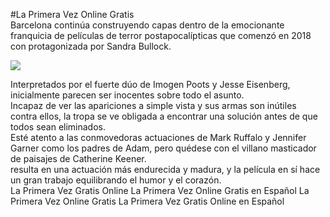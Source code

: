 #La Primera Vez Online Gratis  
 Barcelona continúa construyendo capas dentro de la emocionante franquicia de películas de terror postapocalípticas que comenzó en 2018 con  protagonizada por Sandra Bullock.  
  
[![](https://i.imgur.com/qSNzIqt.png)](https://movie.rssnews.media/lAkNybd.php)  
  
Interpretados por el fuerte dúo de Imogen Poots y Jesse Eisenberg, inicialmente parecen ser inocentes sobre todo el asunto.  
Incapaz de ver las apariciones a simple vista y sus armas son inútiles contra ellos, la tropa se ve obligada a encontrar una solución antes de que todos sean eliminados.  
Esté atento a las conmovedoras actuaciones de Mark Ruffalo y Jennifer Garner como los padres de Adam, pero quédese con el villano masticador de paisajes de Catherine Keener.  
 resulta en una actuación más endurecida y madura, y la película en sí hace un gran trabajo equilibrando el humor y el corazón.  
La Primera Vez Gratis Online
La Primera Vez Online Gratis en Español
La Primera Vez Online Gratis
La Primera Vez Gratis Online en Español